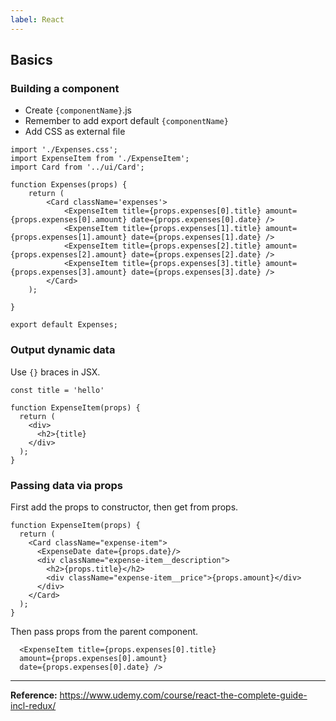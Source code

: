 ```yaml
---
label: React
---
```


## Basics


### Building a component

- Create `{componentName}`.js
- Remember to add export default `{componentName}`
- Add CSS as external file

```Example
import './Expenses.css';
import ExpenseItem from './ExpenseItem';
import Card from '../ui/Card';

function Expenses(props) {
    return (
        <Card className='expenses'>
            <ExpenseItem title={props.expenses[0].title} amount={props.expenses[0].amount} date={props.expenses[0].date} />
            <ExpenseItem title={props.expenses[1].title} amount={props.expenses[1].amount} date={props.expenses[1].date} />
            <ExpenseItem title={props.expenses[2].title} amount={props.expenses[2].amount} date={props.expenses[2].date} />
            <ExpenseItem title={props.expenses[3].title} amount={props.expenses[3].amount} date={props.expenses[3].date} />
        </Card>
    );

}

export default Expenses;
```

### Output dynamic data
Use `{}` braces in JSX.

```Example
const title = 'hello'

function ExpenseItem(props) {
  return (
    <div>
      <h2>{title}
    </div>
  );
}
```

### Passing data via props
First add the props to constructor, then get from props.
```
function ExpenseItem(props) {
  return (
    <Card className="expense-item">
      <ExpenseDate date={props.date}/>
      <div className="expense-item__description">
        <h2>{props.title}</h2>
        <div className="expense-item__price">{props.amount}</div>
      </div>
    </Card>
  );
}
```
Then pass props from the parent component.
```
  <ExpenseItem title={props.expenses[0].title} 
  amount={props.expenses[0].amount} 
  date={props.expenses[0].date} />

```
---

**Reference:** https://www.udemy.com/course/react-the-complete-guide-incl-redux/
